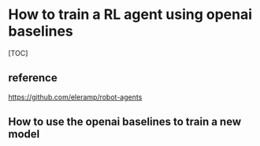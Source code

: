 # How to train a RL agent using openai baselines

[TOC]

## reference

https://github.com/eleramp/robot-agents


## How to use the openai baselines to train a new model



